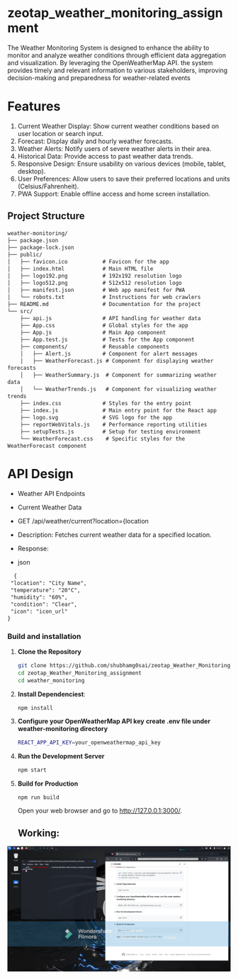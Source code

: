 # zeotap_weather_monitoring_assignment
The Weather Monitoring System is designed to enhance the ability to monitor and analyze weather conditions through efficient data aggregation and visualization. By leveraging the OpenWeatherMap API. the system provides timely and relevant information to various stakeholders, improving decision-making and preparedness for weather-related events

# Features
1. Current Weather Display: Show current weather conditions based on user location or search input.
2. Forecast: Display daily and hourly weather forecasts.
3. Weather Alerts: Notify users of severe weather alerts in their area.
4. Historical Data: Provide access to past weather data trends.
5. Responsive Design: Ensure usability on various devices (mobile, tablet, desktop).
6. User Preferences: Allow users to save their preferred locations and units (Celsius/Fahrenheit).
7. PWA Support: Enable offline access and home screen installation.

## Project Structure 

```
weather-monitoring/
├── package.json
├── package-lock.json
├── public/
│   ├── favicon.ico           # Favicon for the app
│   ├── index.html            # Main HTML file
│   ├── logo192.png           # 192x192 resolution logo
│   ├── logo512.png           # 512x512 resolution logo
│   ├── manifest.json         # Web app manifest for PWA
│   └── robots.txt            # Instructions for web crawlers
├── README.md                 # Documentation for the project
└── src/
    ├── api.js                # API handling for weather data
    ├── App.css               # Global styles for the app
    ├── App.js                # Main App component
    ├── App.test.js           # Tests for the App component
    ├── components/           # Reusable components
    │   ├── Alert.js          # Component for alert messages
    │   ├── WeatherForecast.js # Component for displaying weather forecasts
    │   ├── WeatherSummary.js  # Component for summarizing weather data
    │   └── WeatherTrends.js   # Component for visualizing weather trends
    ├── index.css             # Styles for the entry point
    ├── index.js              # Main entry point for the React app
    ├── logo.svg              # SVG logo for the app
    ├── reportWebVitals.js    # Performance reporting utilities
    ├── setupTests.js         # Setup for testing environment
    └── WeatherForecast.css    # Specific styles for the WeatherForecast component
```





# API Design
- Weather API Endpoints
- Current Weather Data

- GET /api/weather/current?location={location
- Description: Fetches current weather data for a specified location.
- Response:
- json
 ```
   {
  "location": "City Name",
  "temperature": "20°C",
  "humidity": "60%",
  "condition": "Clear",
  "icon": "icon_url"
}
   ```
### Build and installation
1. **Clone the Repository**
    ```bash
   git clone https://github.com/shubhamg0sai/zeotap_Weather_Monitoring_assignment.git
   cd zeotap_Weather_Monitoring_assignment
   cd weather_monitoring
   ```
2. **Install Dependenciest**:
   ```bash
   npm install
   ```

3. **Configure your OpenWeatherMap API key**
   **create .env file under weather-monitoring directory**
   ```bash
   REACT_APP_API_KEY=your_openweathermap_api_key
   ```

4. **Run the Development Server**
   ```bash
   npm start
   ```

5. **Build for Production**
   ```
   npm run build
   ```
   Open your web browser and go to http://127.0.0.1:3000/.

   ## Working:

[![Watch the video](https://raw.githubusercontent.com/shubhamg0sai/zeotap_weather_monitoring_assignment/refs/heads/Delete/weather_monitoring/public/Screenshot%202024-10-27%20113437.png)](https://github.com/shubhamg0sai/zeotap_weather_monitoring_assignment/raw/refs/heads/Delete/weather_monitoring/public/weather_monitoring.mp4)

